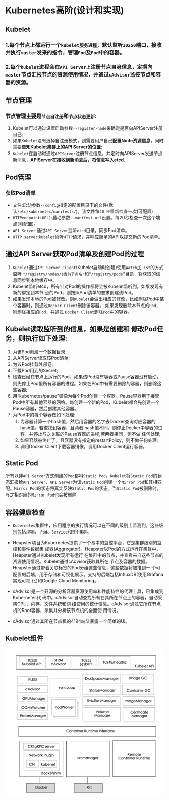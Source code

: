 # Kubernetes高阶(设计和实现)

## Kubelet

### 1.每个节点上都运行一个`kubelet服务进程`，默认监听`10250`端口，接收并执行`master`发来的指令，管理`Pod`及`Pod`中的容器。

### 2.每个`kubelet`进程会在`API Server上`注册节点自身信息，定期向 `master`节点汇报节点的资源使用情况，并通过`cAdvisor`监控节点和容器的资源。


## 节点管理

### 节点管理主要是`节点自注册`和`节点状态更新`:

1. Kubelet可以通过设置启动参数`--register-node`来确定是否向APIServer注册自己;
2. 如果`Kubelet`没有选择自注册模式，则需要用户自己**配置Node资源信息**，同时需要**告知Kubelet集群上的API Server的位置**;
3. `Kubelet`在启动时通过`APIServer`注册节点信息，并定时向APIServer发送节点新消息，**APIServer在接收到新消息后，将信息写入etcd.**

## Pod管理

### 获取Pod清单

* 文件:启动参数`--config`指定的配置目录下的文件(默认`/etc/kubernetes/manifests/`)。该文件每`20 秒`重新检查一次(可配置)
* `HTTPendpoint(URL)`:启动参数`--manifest-url`设置。每20秒检查一次这个端点(可配置)。
* `API Server`:通过`API Server`监听`etcd`目录，同步Pod清单。
* `HTTP server`:`kubelet`侦听`HTTP`请求，并响应简单的API以提交新的Pod清单。

## 通过API Server获取Pod清单及创建Pod的过程

1. `Kubelet`通过`API Server Client`(Kubelet启动时创建)使用`Watch`加`List`的方式监听 `"/registry/nodes/$当前节点名"`和`“/registry/pods”`目录，将获取的信息同步到本地缓存中。
2. Kubelet监听etcd，所有针对Pod的操作都将会被Kubelet监听到。如果发现有新的绑定到本节 点的Pod，则按照Pod清单的要求创建该Pod。
3. 如果发现本地的Pod被修改，则`Kubelet`会做出相应的修改，比如删除Pod中某个容器时，则通过`Docker Client`删除该容器。 如果发现删除本节点的`Pod`，则删除相应的`Pod`，并通过 `Docker Client`删除`Pod`中的容器。

## Kubelet读取监听到的信息，如果是创建和 修改Pod任务，则执行如下处理:

1. 为该Pod创建一个数据目录;
2. 从APIServer读取该Pod清单;
3. 为该Pod挂载外部卷;
4. 下载Pod用到的Secret;
5. 检查已经在节点上运行的Pod，如果该Pod没有容器或Pause容器没有启动，则先停止Pod里所有容器的进程。如果在Pod中有需要删除的容器，则删除这些容器;
6. 用“kubernetes/pause”镜像为每个Pod创建一个容器。Pause容器用于接管Pod中所有其他容器的网络。每创建一个新的Pod，Kubelet都会先创建一个Pause容器，然后创建其他容器。
7. 为Pod中的每个容器做如下处理:
   1. 为容器计算一个hash值，然后用容器的名字去Docker查询对应容器的hash值。若查找到容器，且两者 hash值不同，则停止Docker中容器的进程，并停止与之关联的Pause容器的进程;若两者相同，则不做 任何处理;
   2. 如果容器被终止了，且容器没有指定的restartPolicy，则不做任何处理;
   3. 调用Docker Client下载容器镜像，调用Docker Client运行容器。

##  Static Pod
 
所有以非`API Server`方式创建的`Pod`都叫`Static Pod`。`Kubelet`将`Static Pod`的状态汇报给`API Server`，`API Server`为该`Static Pod`创建一个`Mirror Pod`和其相匹配。`Mirror Pod`的状态将真实反映`Static Pod`的状态。当`Static Pod`被删除时，与之相对应的`Mirror Pod`也会被删除

## 容器健康检查

* `Kubernetes`集群中，应用程序的执行情况可以在不同的级别上监测到，这些级别包括:`容器`、 `Pod`、`Service`和`整个集群`。

* Heapster项目为Kubernetes提供了一个基本的监控平台，它是集群级别的监控和事件数据集 成器(Aggregator)。Heapster以Pod的方式运行在集群中，Heapster通过Kubelet发现所有运行 在集群中的节点，并查看来自这些节点的资源使用情况。Kubelet通过cAdvisor获取其所在 节点及容器的数据。Heapster通过带着关联标签的Pod分组这些信息，这些数据将被推到一 个可配置的后端，用于存储和可视化展示。支持的后端包括InfluxDB(使用Grafana实现可视 化)和Google Cloud Monitoring。

* cAdvisor是一个开源的分析容器资源使用率和性能特性的代理工具，已集成到Kubernetes代 码中。cAdvisor自动查找所有在其所在节点上的容器，自动采集CPU、内存、文件系统和网 络使用的统计信息。cAdvisor通过它所在节点机的Root容器，采集并分析该节点机的全面使 用情况。

* cAdvisor通过其所在节点机的4194端又暴露一个简单的UI。


## Kubelet组件

![Alt Image Text](images/basic23/1.jpg "body image")